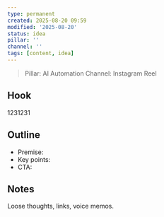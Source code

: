 ```yaml
---
type: permanent
created: 2025-08-20 09:59
modified: '2025-08-20'
status: idea
pillar: ''
channel: ''
tags: [content, idea]
---
```

<!-- Dynamic fields pillar/channel will be populated in body for clarity -->

> Pillar: AI Automation
> Channel: Instagram Reel

## Hook  
1231231

## Outline  
- Premise:  
- Key points:  
- CTA:  

## Notes  
Loose thoughts, links, voice memos.

